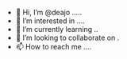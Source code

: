 - 👋 Hi, I’m @deajo .....
- 👀 I’m interested in ....
- 🌱 I’m currently learning ..
- 💞️ I’m looking to collaborate on .
- 📫 How to reach me ....

<!---
deajo/deajo is a ✨ special ✨ repository because its `README.md` (this file) appears on your GitHub profile.
You can click the Preview link to take a look at your changes.
--->
